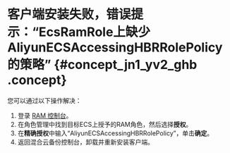 # 客户端安装失败，错误提示：“EcsRamRole上缺少AliyunECSAccessingHBRRolePolicy的策略” {#concept_jn1_yv2_ghb .concept}

您可以通过以下操作解决：

1.  登录 [RAM 控制台](https://ram.console.aliyun.com/)。
2.  在角色管理中找到目标ECS上授予的RAM角色，然后选择**授权**。
3.  在**精确授权**中输入“AliyunECSAccessingHBRRolePolicy”，单击**确定**。
4.  返回混合云备份控制台，卸载并重新安装客户端。

